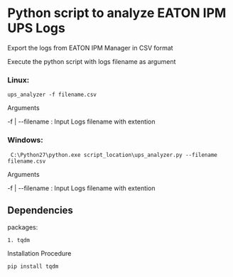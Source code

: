 # Python script to analyze EATON IPM UPS Logs


Export the logs from EATON IPM Manager in CSV format

Execute the python script with logs filename as argument

### Linux:

```
ups_analyzer -f filename.csv
```
Arguments 

-f | --filename : Input Logs filename with extention

### Windows:
```
 C:\Python27\python.exe script_location\ups_analyzer.py --filename filename.csv
```
Arguments 

-f | --filename : Input Logs filename with extention


## Dependencies

packages:

    1. tqdm

Installation Procedure
```
pip install tqdm
```
